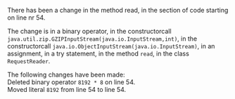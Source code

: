 There has been a change in the method read, in the section of code starting on line nr 54.
  
The change is in a binary operator, in the constructorcall ```java.util.zip.GZIPInputStream(java.io.InputStream,int)```, in the constructorcall ```java.io.ObjectInputStream(java.io.InputStream)```, in an assignment, in a try statement, in the method ```read```, in the class ```RequestReader```.
  
The following changes have been made:  
Deleted binary operator ```8192 * 8``` on line 54.  
Moved literal ```8192``` from line 54 to line 54.  

